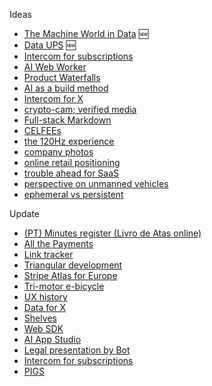 Ideas  
- [The Machine World in Data](2025-05-02-OWID-Machine-world.md) 🆕
- [Data UPS](2025-03-06-www-message-queue.md) 🆕
- [Intercom for subscriptions](2025-01-13-intercom-for-subscriptions.md)
- [AI Web Worker](2024-11-21-AI-web-worker.md)
- [Product Waterfalls](/2023-07-13-product-waterfalls.md)
- [AI as a build method](2023-03-14-AI-is-a-new-way-of-building.md)
- [Intercom for X](2023-01-24-Intercom-for-X-thesis.md)
- [crypto-cam; verified media](2022-02-10-crypto-cam.md)
- [Full-stack Markdown](2022-03-01-full-stack-markdown.md)
- [CELFEEs](2022-02-14-CELFEEs.md)
- [the 120Hz experience](2021-10-18-the-120Hz-experience.md)
- [company photos](2021-08-21-company-photos.md)
- [online retail positioning](2020-04-29-online-retail-positioning.md)
- [trouble ahead for SaaS](2017-12-03-trouble-ahead-for-saas.md)
- [perspective on unmanned vehicles](2017-02-25-perspective-on-unmanned-vehicles.md)
- [ephemeral vs persistent](2015-04-19-ephemeral-vs-persistent-products.md) 

Update
- [(PT) Minutes register (Livro de Atas online)]()
- [All the Payments]()
- [Link tracker](2022-06-11-link-tracker.md)
- [Triangular development]()
- [Stripe Atlas for Europe]()
- [Tri-motor e-bicycle]()
- [UX history]()
- [Data for X]()
- [Shelves]()
- [Web SDK]()
- [AI App Studio]()
- [Legal presentation by Bot]()
- [Intercom for subscriptions]()
- [PIGS]()



